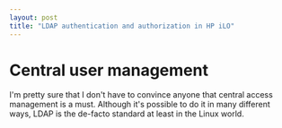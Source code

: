 ```yaml
---
layout: post
title: "LDAP authentication and authorization in HP iLO"
---
```


Central user management
=======================

I'm pretty sure that I don't have to convince anyone that central access
management is a must. Although it's possible to do it in many different ways,
LDAP is the de-facto standard at least in the Linux world.
